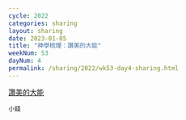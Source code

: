 ```yaml
---
cycle: 2022
categories: sharing
layout: sharing
date: 2023-01-05
title: "神學梳理：讚美的大能"
weekNum: 53
dayNum: 4
permalink: /sharing/2022/wk53-day4-sharing.html
---
```


[讚美的大能](https://eccseattle.github.io/media/sharing/2022/wk053/2023-01-05-bin.m4a)

`小錢`

